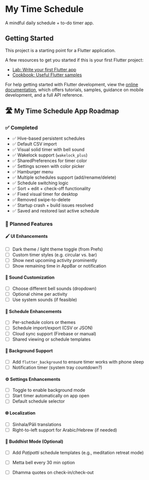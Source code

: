 # My Time Schedule

A mindful daily schedule + to-do timer app.

## Getting Started

This project is a starting point for a Flutter application.

A few resources to get you started if this is your first Flutter project:

- [Lab: Write your first Flutter app](https://docs.flutter.dev/get-started/codelab)
- [Cookbook: Useful Flutter samples](https://docs.flutter.dev/cookbook)

For help getting started with Flutter development, view the
[online documentation](https://docs.flutter.dev/), which offers tutorials,
samples, guidance on mobile development, and a full API reference.

## 🛣️ My Time Schedule App Roadmap

### ✅ Completed
- ✅ Hive-based persistent schedules  
- ✅ Default CSV import  
- ✅ Visual solid timer with bell sound  
- ✅ Wakelock support (`wakelock_plus`)  
- ✅ SharedPreferences for timer color  
- ✅ Settings screen with color picker  
- ✅ Hamburger menu  
- ✅ Multiple schedules support (add/rename/delete)  
- ✅ Schedule switching logic  
- ✅ Sort + edit + check-off functionality  
- ✅ Fixed visual timer for desktop  
- ✅ Removed swipe-to-delete  
- ✅ Startup crash + build issues resolved  
- ✅ Saved and restored last active schedule  

### 🔧 Planned Features

#### 🖌️ UI Enhancements
- [ ] Dark theme / light theme toggle (from Prefs)
- [ ] Custom timer styles (e.g. circular vs. bar)
- [ ] Show next upcoming activity prominently
- [ ] Show remaining time in AppBar or notification

#### 🔔 Sound Customization
- [ ] Choose different bell sounds (dropdown)
- [ ] Optional chime per activity
- [ ] Use system sounds (if feasible)

#### 📆 Schedule Enhancements
- [ ] Per-schedule colors or themes
- [ ] Schedule import/export (CSV or JSON)
- [ ] Cloud sync support (Firebase or manual)
- [ ] Shared viewing or schedule templates

#### 🔋 Background Support
- [ ] Add `flutter_background` to ensure timer works with phone sleep
- [ ] Notification timer (system tray countdown?)

#### ⚙️ Settings Enhancements
- [ ] Toggle to enable background mode
- [ ] Start timer automatically on app open
- [ ] Default schedule selector

#### 🌐 Localization
- [ ] Sinhala/Pāli translations
- [ ] Right-to-left support for Arabic/Hebrew (if needed)

#### 🧘 Buddhist Mode (Optional)
- [ ] Add *Paṭipatti* schedule templates (e.g., meditation retreat mode)
- [ ] Metta bell every 30 min option
- [ ] Dhamma quotes on check-in/check-out

